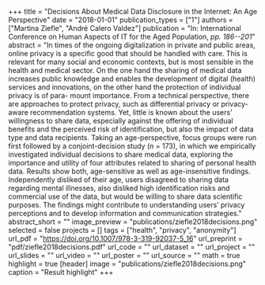 +++
title = "Decisions About Medical Data Disclosure in the Internet: An Age Perspective"
date = "2018-01-01"
publication_types = ["1"]
authors = ["Martina Ziefle", "André Calero Valdez"]
publication = "In: International Conference on Human Aspects of IT for the Aged Population, _pp. 186--201_"
abstract = "In times of the ongoing digitalization in private and public areas, online privacy is a specific good that should be handled with care. This is relevant for many social and economic contexts, but is most sensible in the health and medical sector. On the one hand the sharing of medical data increases public knowledge and enables the development of digital (health) services and innovations, on the other hand the protection of individual privacy is of para- mount importance. From a technical perspective, there are approaches to protect privacy, such as differential privacy or privacy-aware recommendation systems. Yet, little is known about the users’ willingness to share data, especially against the offering of individual benefits and the perceived risk of identification, but also the impact of data type and data recipients. Taking an age-perspective, focus groups were run first followed by a conjoint-decision study (n = 173), in which we empirically investigated individual decisions to share medical data, exploring the importance and utility of four attributes related to sharing of personal health data. Results show both, age-sensitive as well as age-insensitive findings. Independently disliked of their age, users disagreed to sharing data regarding mental illnesses, also disliked high identification risks and commercial use of the data, but would be willing to share data scientific purposes. The findings might contribute to understanding users’ privacy perceptions and to develop information and communication strategies."
abstract_short = ""
image_preview = "publications/ziefle2018decisions.png"
selected = false
projects = []
tags = ["health", "privacy", "anonymity"]
url_pdf = "https://doi.org/10.1007/978-3-319-92037-5_16"
url_preprint = "pdf/ziefle2018decisions.pdf"
url_code = ""
url_dataset = ""
url_project = ""
url_slides = ""
url_video = ""
url_poster = ""
url_source = ""
math = true
highlight = true
[header]
image = "publications/ziefle2018decisions.png"
caption = "Result highlight"
+++
